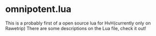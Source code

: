 # omnipotent.lua
This is a probably first of a open source lua for HvH(currently only on Rawetrip)
There are some descriptions on the Lua file, check it out!
